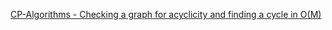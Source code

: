 [CP-Algorithms - Checking a graph for acyclicity and finding a cycle in  O(M)](https://cp-algorithms.com/graph/finding-cycle.html)
